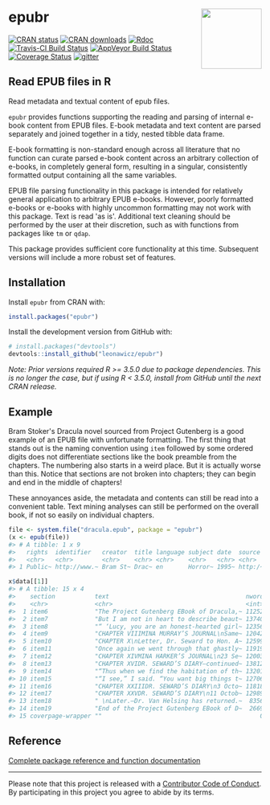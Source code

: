 
<!-- README.md is generated from README.Rmd. Please edit that file -->
epubr <img src="https://github.com/leonawicz/epubr/blob/master/data-raw/epubr.png?raw=true" style="margin-left:10px;margin-bottom:5px;" width="120" align="right">
==================================================================================================================================================================

[![CRAN status](http://www.r-pkg.org/badges/version/epubr)](https://cran.r-project.org/package=epubr) [![CRAN downloads](http://cranlogs.r-pkg.org/badges/grand-total/epubr)](https://cran.r-project.org/package=epubr) [![Rdoc](http://www.rdocumentation.org/badges/version/epubr)](http://www.rdocumentation.org/packages/epubr) [![Travis-CI Build Status](https://travis-ci.org/leonawicz/epubr.svg?branch=master)](https://travis-ci.org/leonawicz/epubr) [![AppVeyor Build Status](https://ci.appveyor.com/api/projects/status/github/leonawicz/epubr?branch=master&svg=true)](https://ci.appveyor.com/project/leonawicz/epubr) [![Coverage Status](https://img.shields.io/codecov/c/github/leonawicz/epubr/master.svg)](https://codecov.io/github/leonawicz/epubr?branch=master) [![gitter](https://img.shields.io/badge/GITTER-join%20chat-green.svg)](https://gitter.im/leonawicz/epubr)

Read EPUB files in R
--------------------

Read metadata and textual content of epub files.

`epubr` provides functions supporting the reading and parsing of internal e-book content from EPUB files. E-book metadata and text content are parsed separately and joined together in a tidy, nested tibble data frame.

E-book formatting is non-standard enough across all literature that no function can curate parsed e-book content across an arbitrary collection of e-books, in completely general form, resulting in a singular, consistently formatted output containing all the same variables.

EPUB file parsing functionality in this package is intended for relatively general application to arbitrary EPUB e-books. However, poorly formatted e-books or e-books with highly uncommon formatting may not work with this package. Text is read 'as is'. Additional text cleaning should be performed by the user at their discretion, such as with functions from packages like `tm` or `qdap`.

This package provides sufficient core functionality at this time. Subsequent versions will include a more robust set of features.

Installation
------------

Install `epubr` from CRAN with:

``` r
install.packages("epubr")
```

Install the development version from GitHub with:

``` r
# install.packages("devtools")
devtools::install_github("leonawicz/epubr")
```

*Note: Prior versions required R &gt;= 3.5.0 due to package dependencies. This is no longer the case, but if using R &lt; 3.5.0, install from GitHub until the next CRAN release.*

Example
-------

Bram Stoker's Dracula novel sourced from Project Gutenberg is a good example of an EPUB file with unfortunate formatting. The first thing that stands out is the naming convention using `item` followed by some ordered digits does not differentiate sections like the book preamble from the chapters. The numbering also starts in a weird place. But it is actually worse than this. Notice that sections are not broken into chapters; they can begin and end in the middle of chapters!

These annoyances aside, the metadata and contents can still be read into a convenient table. Text mining analyses can still be performed on the overall book, if not so easily on individual chapters.

``` r
file <- system.file("dracula.epub", package = "epubr")
(x <- epub(file))
#> # A tibble: 1 x 9
#>   rights  identifier   creator  title language subject date  source  data 
#>   <chr>   <chr>        <chr>    <chr> <chr>    <chr>   <chr> <chr>   <lis>
#> 1 Public~ http://www.~ Bram St~ Drac~ en       Horror~ 1995~ http:/~ <tib~

x$data[[1]]
#> # A tibble: 15 x 4
#>    section           text                                      nword nchar
#>    <chr>             <chr>                                     <int> <int>
#>  1 item6             "The Project Gutenberg EBook of Dracula,~ 11252 60972
#>  2 item7             "But I am not in heart to describe beaut~ 13740 71798
#>  3 item8             "“ ‘Lucy, you are an honest-hearted girl~ 12356 65522
#>  4 item9             "CHAPTER VIIIMINA MURRAY’S JOURNAL\nSame~ 12042 62724
#>  5 item10            "CHAPTER X\nLetter, Dr. Seward to Hon. A~ 12599 66678
#>  6 item11            "Once again we went through that ghastly~ 11919 62949
#>  7 item12            "CHAPTER XIVMINA HARKER’S JOURNAL\n23 Se~ 12003 62234
#>  8 item13            "CHAPTER XVIDR. SEWARD’S DIARY—continued~ 13812 72903
#>  9 item14            "“Thus when we find the habitation of th~ 13201 69779
#> 10 item15            "“I see,” I said. “You want big things t~ 12706 66921
#> 11 item16            "CHAPTER XXIIIDR. SEWARD’S DIARY\n3 Octo~ 11818 61550
#> 12 item17            "CHAPTER XXVDR. SEWARD’S DIARY\n11 Octob~ 12989 68564
#> 13 item18            " \nLater.—Dr. Van Helsing has returned.~  8356 43464
#> 14 item19            "End of the Project Gutenberg EBook of D~  2669 18541
#> 15 coverpage-wrapper ""                                            0     0
```

Reference
---------

[Complete package reference and function documentation](https://leonawicz.github.io/epubr/)

------------------------------------------------------------------------

Please note that this project is released with a [Contributor Code of Conduct](CODE_OF_CONDUCT.md). By participating in this project you agree to abide by its terms.
